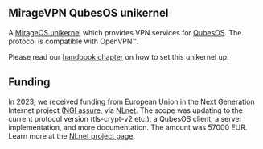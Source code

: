 ## MirageVPN QubesOS unikernel

A [MirageOS unikernel](https://mirage.io) which provides VPN services for [QubesOS](https://www.qubes-os.org/). The protocol is compatible with OpenVPN™.

Please read our [handbook chapter](https://robur-coop.github.io/miragevpn-handbook/qubes_miragevpn.html) on how to set this unikernel up.

## Funding

In 2023, we received funding from European Union in the Next Generation Internet project ([NGI assure](https://www.assure.ngi.eu/), via [NLnet](https://nlnet.nl). The scope was updating to the current protocol version (tls-crypt-v2 etc.), a QubesOS client, a server implementation, and more documentation. The amount was 57000 EUR. Learn more at the [NLnet project page](https://nlnet.nl/project/MirageVPN).


